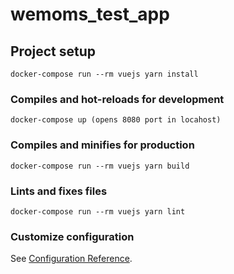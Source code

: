 # wemoms_test_app

## Project setup
```
docker-compose run --rm vuejs yarn install
```

### Compiles and hot-reloads for development
```
docker-compose up (opens 8080 port in locahost)
```

### Compiles and minifies for production
```
docker-compose run --rm vuejs yarn build
```

### Lints and fixes files
```
docker-compose run --rm vuejs yarn lint
```

### Customize configuration
See [Configuration Reference](https://cli.vuejs.org/config/).
